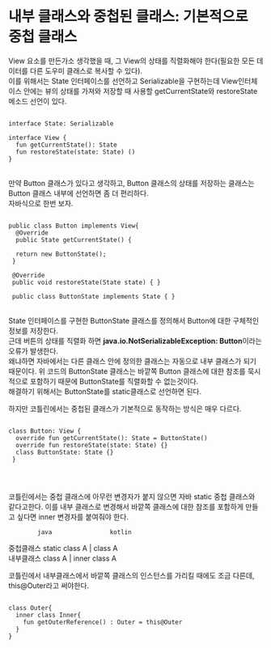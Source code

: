 # 내부 클래스와 중첩된 클래스: 기본적으로 중첩 클래스
View 요소를 만든가소 생각했을 때, 그 View의 상태를 직렬화해야 한다(필요한 모든 데이터를 다른 도우미 클래스로 복사할 수 있다).   
이를 위해서는 State 인터페이스를 선언하고 Serializable을 구현하는데 View인터체이스 안에는 뷰의 상태를 가져와 저장할 때 사용할 getCurrentState와 restoreState 메소드 선언이 있다.

<pre>
<code>
interface State: Serializable

interface View {
  fun getCurrentState(): State
  fun restoreState(state: State) ()
}
</code>
</pre>

만약 Button 클래스가 있다고 생각하고, Button 클래스의 상태를 저장하는 클래스는 Button 클래스 내부에 선언하면 좀 더 편리하다.   
자바식으로 한번 보자.

<pre>
<code>
public class Button implements View{
  @Override
  public State getCurrentState() {
  
  return new ButtonState();
 }
 
 @Override
 public void restoreState(State state) { }
 
 public class ButtonState implements State { }
</code>
</pre>

State 인터페이스를 구현한 ButtonState 클래스를 정의해서 Button에 대한 구체적인 정보를 저장한다.   
근데 버튼의 상태를 직렬화 하면 **java.io.NotSerializableException: Button**이라는 오류가 발생한다.   
왜냐하면 자바에서는 다른 클래스 안에 정의한 클래스는 자동으로 내부 클래스가 되기 때문이다. 위 코드의 ButtonState 클래스는 바깥쪽 Button 클래스에 대한 참조를 묵시적으로 포함하기 때문에 ButtonState를 직렬화할 수 없는것이다.   
해결하기 위해서는 ButtonState를 static클래스로 선언하면 된다.   

하지만 코틀린에서는 중첩된 클래스가 기본적으로 동작하는 방식은 매우 다르다.

<pre>
<code>
class Button: View {
  override fun getCurrentState(): State = ButtonState()
  override fun restoreState(state: State) {}
  class ButtonState: State {}
 }
</pre>
</code>

코틀린에서는 중첩 클래스에 아무런 변경자가 붙지 않으면 자바 static 중첩 클래스와 같다고한다. 이를 내부 클래스로 변경해서 바깥쪽 클래스에 대한 참조를 포함하게 만들고 싶다면 inner 변경자를 붙여줘야 한다.   

            java                kotlin
중첩클래스   static class A  |   class A  
내부클래스   class A         |   inner class A


코틀린에서 내부클래스에서 바깥쪽 클래스의 인스턴스를 가리킬 때에도 조금 다른데, this@Outer라고 써야한다.
<pre>
<code>
class Outer{
  inner class Inner{
    fun getOuterReference() : Outer = this@Outer
  }
}
</pre>
</code>

